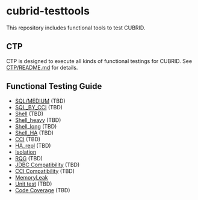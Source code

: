 # cubrid-testtools
This repository includes functional tools to test CUBRID. 

## CTP
CTP is designed to execute all kinds of functional testings for CUBRID. See [CTP/README.md](CTP/README.md) for details.  

## Functional Testing Guide 
* [SQL/MEDIUM]() (TBD) 
* [SQL_BY_CCI]() (TBD)
* [Shell]() (TBD)
* [Shell_heavy]() (TBD)
* [Shell_long]() (TBD)
* [Shell_HA]() (TBD)
* [CCI]() (TBD)
* [HA_repl]() (TBD)
* [Isolation](./doc/isolation_guide.md)
* [RQG]() (TBD)
* [JDBC Compatibility]() (TBD)
* [CCI Compatibility]() (TBD)
* [MemoryLeak](./doc/memoryleak_guide.md)
* [Unit test]() (TBD)
* [Code Coverage]() (TBD)

